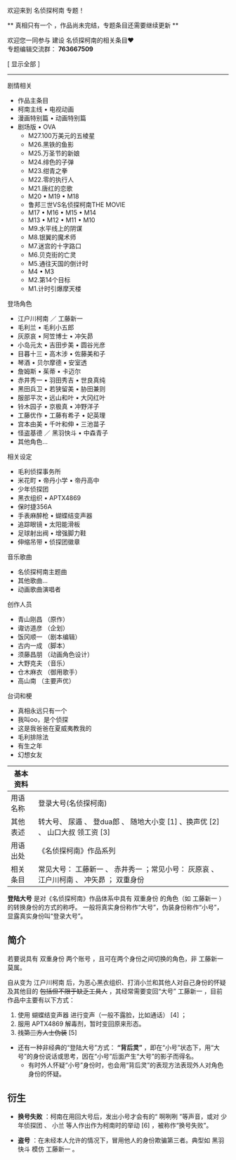 欢迎来到  名侦探柯南  专题！

** 真相只有一个  ，作品尚未完结，专题条目还需要继续更新 **

欢迎您一同参与  建设  名侦探柯南的相关条目♥  
专题编辑交流群： **763667509**

[ 显示全部 ]

* * *

剧情相关

  * 作品主条目 
  * 柯南主线  •  电视动画 
  * 漫画特别篇  •  动画特别篇 
  * 剧场版  •  OVA 
    * M27.100万美元的五棱星 
    * M26.黑铁的鱼影 
    * M25.万圣节的新娘 
    * M24.绯色的子弹 
    * M23.绀青之拳 
    * M22.零的执行人 
    * M21.唐红的恋歌 
    * M20  •  M19  •  M18 
    * 鲁邦三世VS名侦探柯南THE MOVIE 
    * M17  •  M16  •  M15  •  M14 
    * M13  •  M12  •  M11  •  M10 
    * M9.水平线上的阴谋 
    * M8.银翼的魔术师 
    * M7.迷宫的十字路口 
    * M6.贝克街的亡灵 
    * M5.通往天国的倒计时 
    * M4  •  M3 
    * M2.第14个目标 
    * M1.计时引爆摩天楼 

登场角色

  * 江户川柯南  ／  工藤新一 
  * 毛利兰  •  毛利小五郎 
  * 灰原哀  •  阿笠博士  •  冲矢昴 
  * 小岛元太  •  吉田步美  •  圆谷光彦 
  * 目暮十三  •  高木涉  •  佐藤美和子 
  * 琴酒  •  贝尔摩德  •  安室透 
  * 詹姆斯  •  茱蒂  •  卡迈尔 
  * 赤井秀一  •  羽田秀吉  •  世良真纯 
  * 黑田兵卫  •  若狭留美  •  胁田兼则 
  * 服部平次  •  远山和叶  •  大冈红叶 
  * 铃木园子  •  京极真  •  冲野洋子 
  * 工藤优作  •  工藤有希子  •  妃英理 
  * 宫本由美  •  千叶和伸  •  三池苗子 
  * 怪盗基德  ／  黑羽快斗  •  中森青子 
  * 其他角色... 

相关设定

  * 毛利侦探事务所 
  * 米花町  •  帝丹小学  •  帝丹高中 
  * 少年侦探团 
  * 黑衣组织  •  APTX4869 
  * 保时捷356A 
  * 手表麻醉枪  •  蝴蝶结变声器 
  * 追踪眼镜  •  太阳能滑板 
  * 足球射出阀  •  增强脚力鞋 
  * 伸缩吊带  •  侦探团徽章 

音乐歌曲

  * 名侦探柯南主题曲 
  * 其他歌曲... 
  * 动画歌曲演唱者 

创作人员

  * 青山刚昌  （原作） 
  * 诹访道彦  （企划） 
  * 饭冈顺一  （剧本编辑） 
  * 古内一成  （脚本） 
  * 须藤昌朋  （动画角色设计） 
  * 大野克夫  （音乐） 
  * 仓木麻衣  （御用歌手） 
  * 高山南  （主要声优） 

台词和梗

  * 真相永远只有一个 
  * 我叫oo，是个侦探 
  * 这是我爸爸在夏威夷教我的 
  * 毛利排除法 
  * 有生之年 
  * 幻想女友 

|  **基本资料**  ||
|---|---|
|用语名称  |  登录大号(名侦探柯南)   |
|其他表述  |  转大号、  尿遁  、  登dua郎  、  随地大小变  [1]  、换声优  [2]  、  山口大叔  领工资  [3]   |
|用语出处  |  《名侦探柯南》作品系列   |
|相关条目  |  常见大号：  工藤新一  、  赤井秀一  ；常见小号：  灰原哀  、  江户川柯南  、  冲矢昴  ；  双重身份   |
  
**登陆大号** 是对《名侦探柯南》作品体系中具有  双重身份  的角色（如  工藤新一  ）的转换身份的方式的称呼。
一般将真实身份称作“大号”，伪装身份称作“小号”，显露真实身份叫“登录大号”。

##  简介

若要说具有  双重身份  两个账号  ，且可在两个身份之间切换的角色，非  工藤新一  莫属。

自从变为  江户川柯南  后，为恶心黑衣组织、打消小兰和其他人对自己身份的怀疑及其他目的 ~~包括但不限于缺乏工具人~~ ，其经常需要变回“大号”
工藤新一  ，目前作品中主要有以下方式：

  1. 使用  蝴蝶结变声器  进行变声（一般不露脸，比如通话）  [4]  ； 
  2. 服用  APTX4869  解毒剂，暂时变回原来形态。 
  3. ~~找第三方人士伪装~~ [5] 

  * 还有一种非经典的“登陆大号”方式： **“背后灵”** ，即在“小号”状态下，用“大号”的身份说话或思考，因在“小号”后面产生“大号”的影子而得名。 
    * 有时外人怀疑“小号”身份时，也会用“背后灵”的表现方法表现外人对角色身份的怀疑。 

##  衍生

  * **换号失败** ：柯南在用回大号后，发出小号才会有的“  啊咧咧  ”等声音，或对  少年侦探团  、  小兰  等人作出作为柯南时的举动  [6]  ，被称作“换号失败”。 

  * **盗号** ：在未经本人允许的情况下，冒用他人的身份欺骗第三者。典型如  黑羽快斗  模仿  工藤新一  。 
